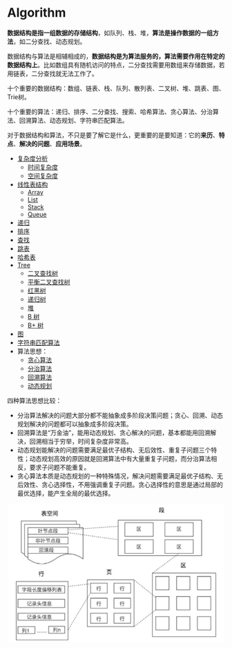 # Algorithm

**数据结构是指一组数据的存储结构**，如队列、栈、堆，**算法是操作数据的一组方法**，如二分查找、动态规划。

数据结构与算法是相辅相成的，**数据结构是为算法服务的，算法需要作用在特定的数据结构上**。比如数组具有随机访问的特点，二分查找需要用数组来存储数据，若用链表，二分查找就无法工作了。

十个重要的数据结构：数组、链表、栈、队列、散列表、二叉树、堆、跳表、图、Trie树。

十个重要的算法：递归、排序、二分查找、搜索、哈希算法、贪心算法、分治算法、回溯算法、动态规划、字符串匹配算法。

对于数据结构和算法，不只是要了解它是什么，更重要的是要知道：它的**来历**、**特点**、**解决的问题**、**应用场景**。

* [复杂度分析](complexity.md)
  * [时间复杂度](complexity.md#shi-jian-fu-za-du)
  * [空间复杂度](complexity.md#kong-jian-fu-za-du)
* [线性表结构](list.md)
  * [Array](list.md#array)
  * [List](list.md#list)
  * [Stack](list.md#stack)
  * [Queue](list.md#queue)
* [递归](recursion.md)
* [排序](sort.md)
* [查找](search.md)
* [跳表](skip-list.md)
* [哈希表](hash-table.md)
* [Tree](tree.md)
  * [二叉查找树](tree.md#er-cha-cha-zhao-shu)
  * [平衡二叉查找树](tree.md#ping-heng-er-cha-cha-zhao-shu)
  * [红黑树](tree.md#hong-hei-shu)
  * [递归树](tree.md#di-gui-shu)
  * [堆](tree.md#dui)
  * [B 树](tree.md#b-shu)
  * [B+ 树](tree.md#b-shu-1)
* [图](graph.md)
* [字符串匹配算法](string-matching.md)
* 算法思想：
  * [贪心算法](greedy-algorithm.md)
  * [分治算法](divide-and-conquer.md)
  * [回溯算法](back-tracking.md)
  * [动态规划](dynamic-programming.md)

四种算法思想比较：

* 分治算法解决的问题大部分都不能抽象成多阶段决策问题；贪心、回溯、动态规划解决的问题都可以抽象成多阶段决策。
* 回溯算法是“万金油”，能用动态规划、贪心解决的问题，基本都能用回溯解决，回溯相当于穷举，时间复杂度非常高。
* 动态规划能解决的问题需要满足最优子结构、无后效性、重复子问题三个特性；动态规划高效的原因就是回溯算法中有大量重复子问题，而分治算法相反，要求子问题不能重复。
* 贪心算法本质是动态规划的一种特殊情况，解决问题需要满足最优子结构、无后效性、贪心选择性，不用强调重复子问题。贪心选择性的意思是通过局部的最优选择，能产生全局的最优选择。



![](../../.gitbook/assets/image%20%28224%29.png)

